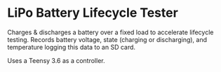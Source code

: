 # LiPo Battery Lifecycle Tester

Charges & discharges a battery over a fixed load to accelerate lifecycle testing. Records battery voltage, state (charging or discharging), and temperature logging this data to an SD card. 

Uses a Teensy 3.6 as a controller.

